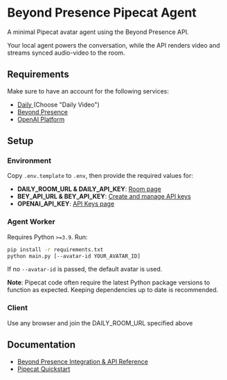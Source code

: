 # Beyond Presence Pipecat Agent

A minimal Pipecat avatar agent using the Beyond Presence API.

Your local agent powers the conversation, while the API renders video and streams synced audio-video to the room.

## Requirements

Make sure to have an account for the following services:

- [Daily ](https://www.daily.co) (Choose "Daily Video")
- [Beyond Presence](https://app.bey.chat)
- [OpenAI Platform](https://platform.openai.com)

## Setup

### Environment

Copy `.env.template` to `.env`, then provide the required values for:

- **DAILY_ROOM_URL & DAILY_API_KEY**: [Room page](https://dashboard.daily.co/rooms)
- **BEY_API_URL & BEY_API_KEY**: [Create and manage API keys](https://docs.bey.dev/api-key#creating-and-managing-api-keys)
- **OPENAI_API_KEY**: [API Keys page](https://platform.openai.com/settings/organization/api-keys)

### Agent Worker

Requires Python `>=3.9`. Run:

```sh
pip install -r requirements.txt
python main.py [--avatar-id YOUR_AVATAR_ID]
```

If no `--avatar-id` is passed, the default avatar is used.

**Note**: Pipecat code often require the latest Python package versions to function as expected. Keeping dependencies up to date is recommended.

### Client

Use any browser and join the DAILY_ROOM_URL specified above

## Documentation

- [Beyond Presence Integration & API Reference](https://docs.bey.dev/integration/livekit)
- [Pipecat Quickstart](https://docs.pipecat.ai/getting-started/quickstart)

